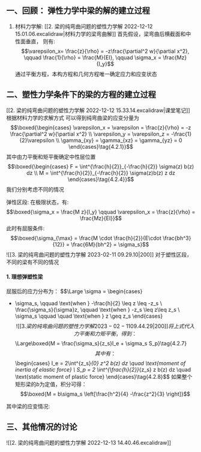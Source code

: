 ## 一、回顾： 弹性力学中梁的解的建立过程
1. 材料力学解: 
[[2.  梁的纯弯曲问题的塑性力学解 2022-12-12 15.01.06.excalidraw|材料力学的梁弯曲解]]
首先假设，梁弯曲后横截面和中性面垂直， 则有: 
$$\varepsilon_x= \frac{z}{\rho} = -z\frac{\partial^2 w}{\partial x^2},  \qquad \frac{1}{\rho} = \frac{M}{EI}, \qquad \sigma_x = \frac{Mz}{I_y}$$
通过平衡方程，本构方程和几何方程唯一确定应力和应变状态

## 二、塑性力学条件下的梁的方程的建立过程
[[2.  梁的纯弯曲问题的塑性力学解 2022-12-12 15.33.14.excalidraw|课堂笔记]]
根据材料力学的求解方式
可以得到纯弯曲梁的应变分量为
$$\boxed{\begin{cases}
\varepsilon_x = \varepsilon = \frac{z}{\rho} = -z \frac{\partial^2 w}{\partial x^2} \\
\varepsilon_y = \varepsilon_z = -\frac{1}{2}\varepsilon \\
\gamma_{xy} = \gamma_{xz} = \gamma_{yz} = 0
\end{cases}\tag{4.2.1}}$$
其中由力平衡和矩平衡确定中性层位置
$$\boxed{\begin{cases}
F = \int^{\frac{h}{2}}_{-\frac{h}{2}} \sigma(z) b(z) dz \\ 
M = \int^{\frac{h}{2}}_{-\frac{h}{2}} \sigma(z)b(z) z dz
\end{cases}\tag{4.2.4}}$$
我们分别考虑不同的情况

弹性区段: 
在极限状态，有: 
$$\boxed{\sigma_x = \frac{M z}{I_y} \qquad \varepsilon_x =  \frac{z}{\rho} = \frac{Mz}{EI}}$$
此时有屈服条件: 
$$\boxed{\sigma_{\max} = \frac{M \cdot \frac{h}{2}}{E\cdot \frac{bh^3}{12}} = \frac{6M}{bh^2} = \sigma_s}$$
![[3.  梁的纯弯曲问题的塑性力学解 2023-02-11 09.29.10|200]]
对于塑性区段，不同的梁有不同的情况
#### 1. 理想弹塑性梁
屈服后的应力分布为： 
$$\Large
\sigma = \begin{cases}
- \sigma_s, \qquad  \text{when } -\frac{h}{2} \leq z \leq -z_s \\
\frac{\sigma_s}{\sigma}z, \qquad  \text{when } -z_s \leq  z\leq z_s \\
\sigma_s \qquad \quad \text{when } z \geq z_s
\end{cases}$$
![[3.  梁的纯弯曲问题的塑性力学解 2023-02-11 09.44.29|200]]
将上式代入力平衡和力矩平衡，得到：
$$\Large\boxed{M = \frac{\sigma_s}{z_s}I_e + \sigma_s S_p}\tag{4.2.7}$$
其中有：
$$\begin{cases}
I_e = 2\int^{z_s}_{0} z^2 b(z) dz \quad \text{moment of inertia of elastic force} \\
S_p = 2 \int^{\frac{h}{2}}_{z_s} z b(z) dz \quad \text{static moment of plastic force}
\end{cases}\tag{4.2.8}$$
如果整个矩形梁的$b$为定值，积分可得：
$$\boxed{M = b\sigma_s \left[\frac{h^2}{4} -\frac{z^2}{3} \right]}$$

其中梁的应变情况: 

## 三、其他情况的讨论


![[2.  梁的纯弯曲问题的塑性力学解 2022-12-13 14.40.46.excalidraw]]